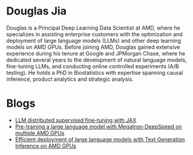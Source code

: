 <head>
  <meta charset="UTF-8">
  <meta name="description" content=" Douglas Jia">
  <meta name="keywords" content="AMD GPU, MI300, MI250, ROCm, blog, contributor, blog author">
</head>

# Douglas Jia

Douglas is a Principal Deep Learning Data Scientist at AMD, where he specializes in assisting enterprise
customers with the optimization and deployment of large language models (LLMs) and other deep
learning models on AMD GPUs. Before joining AMD, Douglas gained extensive experience during his
tenure at Google and JPMorgan Chase, where he dedicated several years to the development of
natural language models, fine-tuning LLMs, and conducting online controlled experiments
(A/B testing). He holds a PhD in Biostatistics with expertise spanning causal inference, product analytics
and strategic analysis.

# Blogs

* [LLM distributed supervised fine-tuning with JAX](../artificial-intelligence/006-distributed-sft-jax/README.md)
* [Pre-training a large language model with Megatron-DeepSpeed on multiple AMD GPUs](../artificial-intelligence/003-megatron-deepspeed-pretrain/README.md)
* [Efficient deployment of large language models with Text Generation Inference on AMD GPUs](../artificial-intelligence/008-hf-tgi/README.md)
